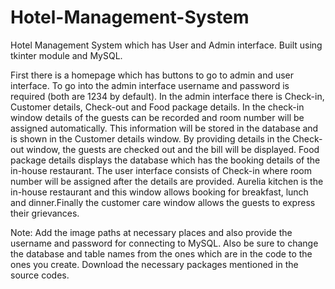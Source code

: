 # Hotel-Management-System
Hotel Management System which has User and Admin interface. Built using tkinter module and MySQL.

First there is a homepage which has buttons to go to admin and user interface.
To go into the admin interface username and password is required (both are 1234 by default).
In the admin interface there is Check-in, Customer details, Check-out and Food package details. In the check-in window details of the guests can be recorded and room number will be assigned automatically. This information will be stored in the database and is shown in the Customer details window. By providing details in the Check-out window, the guests are checked out and the bill will be displayed. Food package details displays the database which has the booking details of the in-house restaurant. 
The user interface consists of Check-in where room number will be assigned after the details are provided. Aurelia kitchen is the in-house restaurant and this window allows booking for breakfast, lunch and dinner.Finally the customer care window allows the guests to express their grievances.

Note: Add the image paths at necessary places and also provide the username and password for connecting to MySQL. Also be sure to change the database and table names from the ones which are in the code to the ones you create. Download the necessary packages mentioned in the source codes.
